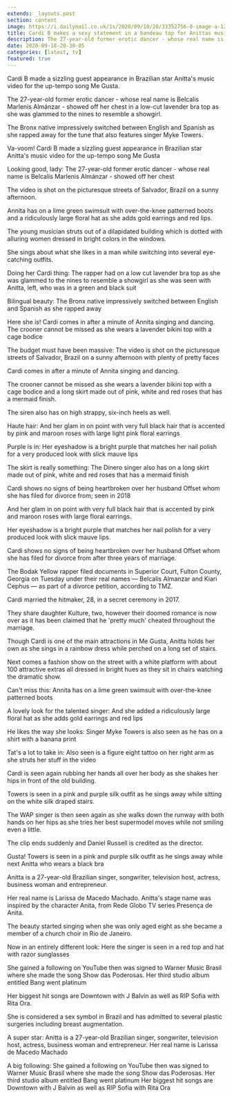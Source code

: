 ```yaml
---
extends: _layouts.post
section: content
image: https://i.dailymail.co.uk/1s/2020/09/18/20/33352756-0-image-a-123_1600456885253.jpg 
title: Cardi B makes a sexy statement in a bandeau top for Anittas music video Me Gusta 
description: The 27-year-old former erotic dancer - whose real name is Belcalis Marlenis Almánzar - showed off her chest in a low cut lavender bra top as she was glammed to the nines to resemble a showgirl. 
date: 2020-09-18-20-30-05 
categories: [latest, tv] 
featured: true 
--- 
```

Cardi B made a sizzling guest appearance in Brazilian star Anitta's music video for the up-tempo song Me Gusta.

The 27-year-old former erotic dancer - whose real name is Belcalis Marlenis Almánzar - showed off her chest in a low-cut lavender bra top as she was glammed to the nines to resemble a showgirl.

The Bronx native impressively switched between English and Spanish as she rapped away for the tune that also features singer Myke Towers.

Va-voom! Cardi B made a sizzling guest appearance in Brazilian star Anitta's music video for the up-tempo song Me Gusta

Looking good, lady: The 27-year-old former erotic dancer - whose real name is Belcalis Marlenis Almánzar - showed off her chest 

The video is shot on the picturesque streets of Salvador, Brazil on a sunny afternoon.

Annita has on a lime green swimsuit with over-the-knee patterned boots and a ridiculously large floral hat as she adds gold earrings and red lips.

The young musician struts out of a dilapidated building which is dotted with alluring women dressed in bright colors in the windows.

She sings about what she likes in a man while switching into several eye-catching outfits.

Doing her Cardi thing: The rapper had on a low cut lavender bra top as she was glammed to the nines to resemble a showgirl as she was seen with Anitta, left, who was in a green and black suit

Bilingual beauty: The Bronx native impressively switched between English and Spanish as she rapped away

Here she is! Cardi comes in after a minute of Annita singing and dancing. The crooner cannot be missed as she wears a lavender bikini top with a cage bodice

The budget must have been massive: The video is shot on the picturesque streets of Salvador, Brazil on a sunny afternoon with plenty of pretty faces

Cardi comes in after a minute of Annita singing and dancing.

The crooner cannot be missed as she wears a lavender bikini top with a cage bodice and a long skirt made out of pink, white and red roses that has a mermaid finish.

The siren also has on high strappy, six-inch heels as well.

Haute hair: And her glam in on point with very full black hair that is accented by pink and maroon roses with large light pink floral earrings

Purple is in: Her eyeshadow is a bright purple that matches her nail polish for a very produced look with slick mauve lips



The skirt is really something: The Dinero singer also has on a long skirt made out of pink, white and red roses that has a mermaid finish



Cardi shows no signs of being heartbroken over her husband Offset whom she has filed for divorce from; seen in 2018

And her glam in on point with very full black hair that is accented by pink and maroon roses with large floral earrings. 

Her eyeshadow is a bright purple that matches her nail polish for a very produced look with slick mauve lips.

Cardi shows no signs of being heartbroken over her husband Offset whom she has filed for divorce from after three years of marriage. 

The Bodak Yellow rapper filed documents in Superior Court, Fulton County, Georgia on Tuesday under their real names — Belcalis Almanzar and Kiari Cephus — as part of a divorce petition, according to TMZ.

Cardi married the hitmaker, 28, in a secret ceremony in 2017.

They share daughter Kulture, two, however their doomed romance is now over as it has been claimed that he 'pretty much' cheated throughout the marriage. 

Though Cardi is one of the main attractions in Me Gusta, Anitta holds her own as she sings in a rainbow dress while perched on a long set of stairs.

Next comes a fashion show on the street with a white platform with about 100 attractive extras all dressed in bright hues as they sit in chairs watching the dramatic show.

Can't miss this: Annita has on a lime green swimsuit with over-the-knee patterned boots

A lovely look for the talented singer: And she added a ridiculously large floral hat as she adds gold earrings and red lips

He likes the way she looks: Singer Myke Towers is also seen as he has on a shirt with a banana print

Tat's a lot to take in: Also seen is a figure eight tattoo on her right arm as she struts her stuff in the video

Cardi is seen again rubbing her hands all over her body as she shakes her hips in front of the old building.

Towers is seen in a pink and purple silk outfit as he sings away while sitting on the white silk draped stairs.

The WAP singer is then seen again as she walks down the runway with both hands on her hips as she tries her best supermodel moves while not smiling even a little.

The clip ends suddenly and Daniel Russell is credited as the director.

Gusta! Towers is seen in a pink and purple silk outfit as he sings away while next Anitta who wears a black bra





Anitta is a 27-year-old Brazilian singer, songwriter, television host, actress, business woman and entrepreneur. 

Her real name is Larissa de Macedo Machado. Anitta's stage name was inspired by the character Anita, from Rede Globo TV series Presença de Anita.

The beauty started singing when she was only aged eight as she became a member of a church choir in Rio de Janeiro. 

Now in an entirely different look: Here the singer is seen in a red top and hat with razor sunglasses



She gained a following on YouTube then was signed to Warner Music Brasil where she made the song Show das Poderosas. Her third studio album entitled Bang went platinum

Her biggest hit songs are Downtown with J Balvin as well as RIP Sofia with Rita Ora.

She is considered a sex symbol in Brazil and has admitted to several plastic surgeries including breast augmentation.

A super star: Anitta is a 27-year-old Brazilian singer, songwriter, television host, actress, business woman and entrepreneur. Her real name is Larissa de Macedo Machado

A big following: She gained a following on YouTube then was signed to Warner Music Brasil where she made the song Show das Poderosas. Her third studio album entitled Bang went platinum Her biggest hit songs are Downtown with J Balvin as well as RIP Sofia with Rita Ora

